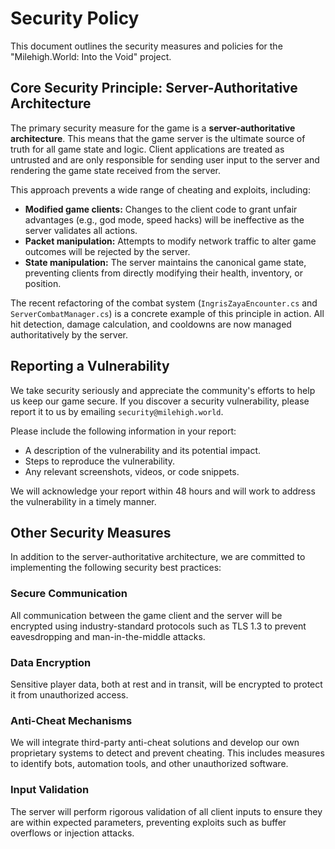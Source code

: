 # Security Policy

This document outlines the security measures and policies for the "Milehigh.World: Into the Void" project.

## Core Security Principle: Server-Authoritative Architecture

The primary security measure for the game is a **server-authoritative architecture**. This means that the game server is the ultimate source of truth for all game state and logic. Client applications are treated as untrusted and are only responsible for sending user input to the server and rendering the game state received from the server.

This approach prevents a wide range of cheating and exploits, including:
-   **Modified game clients:** Changes to the client code to grant unfair advantages (e.g., god mode, speed hacks) will be ineffective as the server validates all actions.
-   **Packet manipulation:** Attempts to modify network traffic to alter game outcomes will be rejected by the server.
-   **State manipulation:** The server maintains the canonical game state, preventing clients from directly modifying their health, inventory, or position.

The recent refactoring of the combat system (`IngrisZayaEncounter.cs` and `ServerCombatManager.cs`) is a concrete example of this principle in action. All hit detection, damage calculation, and cooldowns are now managed authoritatively by the server.

## Reporting a Vulnerability

We take security seriously and appreciate the community's efforts to help us keep our game secure. If you discover a security vulnerability, please report it to us by emailing `security@milehigh.world`.

Please include the following information in your report:
-   A description of the vulnerability and its potential impact.
-   Steps to reproduce the vulnerability.
-   Any relevant screenshots, videos, or code snippets.

We will acknowledge your report within 48 hours and will work to address the vulnerability in a timely manner.

## Other Security Measures

In addition to the server-authoritative architecture, we are committed to implementing the following security best practices:

### Secure Communication
All communication between the game client and the server will be encrypted using industry-standard protocols such as TLS 1.3 to prevent eavesdropping and man-in-the-middle attacks.

### Data Encryption
Sensitive player data, both at rest and in transit, will be encrypted to protect it from unauthorized access.

### Anti-Cheat Mechanisms
We will integrate third-party anti-cheat solutions and develop our own proprietary systems to detect and prevent cheating. This includes measures to identify bots, automation tools, and other unauthorized software.

### Input Validation
The server will perform rigorous validation of all client inputs to ensure they are within expected parameters, preventing exploits such as buffer overflows or injection attacks.
